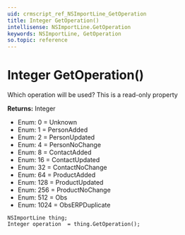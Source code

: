 ```yaml
---
uid: crmscript_ref_NSImportLine_GetOperation
title: Integer GetOperation()
intellisense: NSImportLine.GetOperation
keywords: NSImportLine, GetOperation
so.topic: reference
---
```


# Integer GetOperation()

Which operation will be used? This is a read-only property

**Returns:** Integer

* Enum: 0 = Unknown
* Enum: 1 = PersonAdded
* Enum: 2 = PersonUpdated
* Enum: 4 = PersonNoChange
* Enum: 8 = ContactAdded
* Enum: 16 = ContactUpdated
* Enum: 32 = ContactNoChange
* Enum: 64 = ProductAdded
* Enum: 128 = ProductUpdated
* Enum: 256 = ProductNoChange
* Enum: 512 = Obs
* Enum: 1024 = ObsERPDuplicate

```crmscript
NSImportLine thing;
Integer operation  = thing.GetOperation();
```

